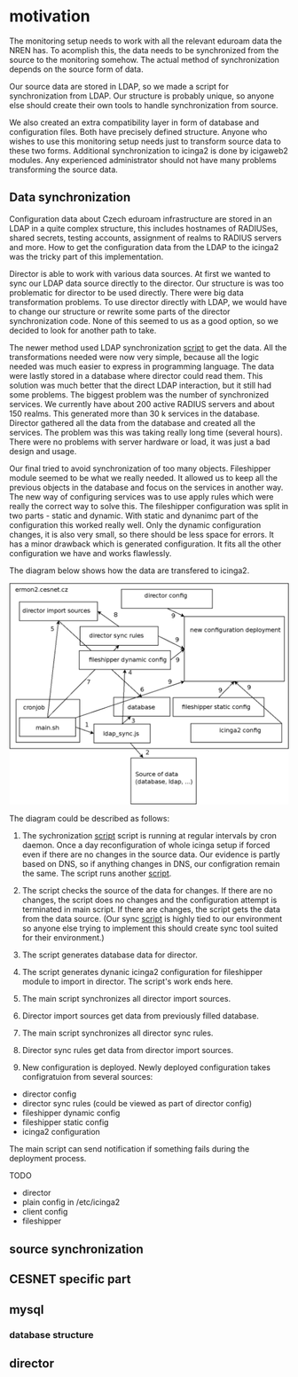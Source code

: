# motivation

The monitoring setup needs to work with all the relevant eduroam data the NREN has.
To acomplish this, the data needs to be synchronized from the source to the monitoring somehow.
The actual method of synchronization depends on the source form of data.

Our source data are stored in LDAP, so we made a script for synchronization from LDAP.
Our structure is probably unique, so anyone else should create their own tools to handle synchronization from source.

We also created an extra compatibility layer in form of database and configuration files.
Both have precisely defined structure.
Anyone who wishes to use this monitoring setup needs just to transform source data
to these two forms. Additional synchronization to icinga2 is done by icigaweb2 modules.
Any experienced administrator should not have many problems transforming the source data.

## Data synchronization

Configuration data about Czech eduroam infrastructure are stored in an LDAP in a quite complex structure, this includes hostnames of RADIUSes, shared secrets, testing accounts, assignment of realms to RADIUS servers and more. How to get the configuration data from the LDAP to the icinga2 was the tricky part of this implementation.

Director is able to work with various data sources. At first we wanted to sync our LDAP data source directly to the director.
Our structure is was too problematic for director to be used directly. There were big data transformation problems.
To use director directly with LDAP, we would have to change our structure or rewrite some parts of the director synchronization code.
None of this seemed to us as a good option, so we decided to look for another path to take.

The newer method used LDAP synchronization [script](https://github.com/CESNET/eduroam-icinga/blob/master/sync/ldap_sync.js) to get the data.
All the transformations needed were now very simple, because all the logic needed was much easier to express in programming language.
The data were lastly stored in a database where director could read them.
This solution was much better that the direct LDAP interaction, but it still had some problems.
The biggest problem was the number of synchronized services. We currently have about 200 active RADIUS servers and about 150 realms.
This generated more than 30 k services in the database.
Director gathered all the data from the database and created all the services.
The problem was this was taking really long time (several hours).
There were no problems with server hardware or load, it was just a bad design and usage.

Our final tried to avoid synchronization of too many objects.
Fileshipper module seemed to be what we really needed.
It allowed us to keep all the previous objects in the database and focus on the services in another way.
The new way of configuring services was to use apply rules which were really the correct way to solve this.
The fileshipper configuration was split in two parts - static and dynamic.
With static and dynanimc part of the configuration this worked really well.
Only the dynamic configuration changes, it is also very small, so there should be less space for errors.
It has a minor drawback which is generated configuration.
It fits all the other configuration we have and works flawlessly.

The diagram below shows how the data are transfered to icinga2.

![data flow diagram](https://github.com/CESNET/eduroam-icinga/blob/master/doc/data_flow_explained.png "data flow diagram")

The diagram could be described as follows:

1. The sychronization [script](https://github.com/CESNET/eduroam-icinga/blob/master/sync/main.sh) script is running at regular intervals by cron daemon.
Once a day reconfiguration of whole icinga setup if forced even if there are no changes in the source data.
Our evidence is partly based on DNS, so if anything changes in DNS, our configration remain the same.
The script runs another [script](https://github.com/CESNET/eduroam-icinga/blob/master/sync/ldap_sync.js).

2. The script checks the source of the data for changes.
If there are no changes, the script does no changes and the configuration attempt is terminated in main script.
If there are changes, the script gets the data from the data source.
(Our sync [script](https://github.com/CESNET/eduroam-icinga/blob/master/sync/ldap_sync.js) is highly tied to our environment so anyone else trying to implement this
should create sync tool suited for their environment.)

3. The script generates database data for director.

4. The script generates dynanic icinga2 configuration for fileshipper module to import in director.
The script's work ends here.

5. The main script synchronizes all director import sources.

6. Director import sources get data from previously filled database.

7. The main script synchronizes all director sync rules.

8. Director sync rules get data from director import sources.

9. New configuration is deployed.
Newly deployed configuration takes configratuion from several sources:
  - director config
  - director sync rules (could be viewed as part of director config)
  - fileshipper dynamic config
  - fileshipper static config
  - icinga2 configuration

The main script can send notification if something fails during the deployment process.



TODO


- director
- plain config in /etc/icinga2
- client config
- fileshipper


## source synchronization

## CESNET specific part

## mysql

### database structure

## director
